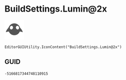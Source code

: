 # BuildSettings.Lumin@2x
![](/img/BuildSettings.Lumin@2x.png)

``` CSharp
EditorGUIUtility.IconContent("BuildSettings.Lumin@2x")
```
## GUID
```
-5166817344748110915
```
